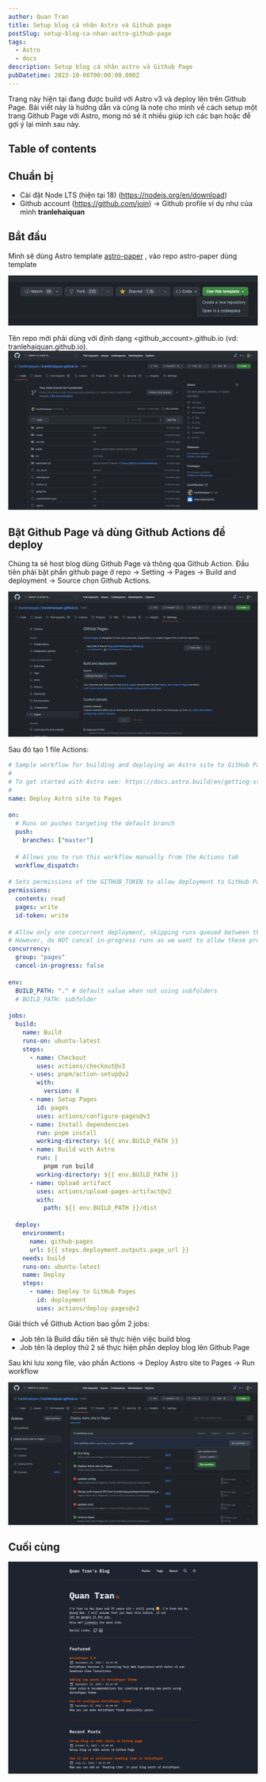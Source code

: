 ```yaml
---
author: Quan Tran
title: Setup blog cá nhân Astro và Github page
postSlug: setup-blog-ca-nhan-astro-github-page
tags:
  - Astro
  - docs
description: Setup blog cá nhân astro và Github Page
pubDatetime: 2023-10-08T00:00:00.000Z
---
```


Trang này hiện tại đang được build với Astro v3 và deploy lên trên Github Page. Bài viết này là hướng dẫn và cũng là note cho mình về cách setup một trang Github Page với Astro, mong nó sẽ ít nhiều giúp ích các bạn hoặc để gợi ý lại mình sau này.

## Table of contents

## Chuẩn bị

- Cài đặt Node LTS (hiện tại 18) (https://nodejs.org/en/download)
- Github account (https://github.com/join) -> Github profile ví dụ như của mình **tranlehaiquan**

## Bắt đầu

Mình sẽ dùng Astro template [astro-paper](https://github.com/satnaing/astro-paper) , vào repo astro-paper dùng template

![use-template](../../assets/images/astro-use-template.png)

Tên repo mới phải dùng với định dạng <github_account>.github.io (vd: tranlehaiquan.github.io).
![](../../assets/images/image20231009013855.png)

## Bật Github Page và dùng Github Actions để deploy

Chúng ta sẽ host blog dùng Github Page và thông qua Github Action. Đầu tiên phải bật phần github page ở repo -> Setting -> Pages -> Build and deployment -> Source chọn Github Actions.

![](../../assets/images/20231009014939.png)

Sau đó tạo 1 file Actions:

```yml
# Sample workflow for building and deploying an Astro site to GitHub Pages
#
# To get started with Astro see: https://docs.astro.build/en/getting-started/
#
name: Deploy Astro site to Pages

on:
  # Runs on pushes targeting the default branch
  push:
    branches: ["master"]

  # Allows you to run this workflow manually from the Actions tab
  workflow_dispatch:

# Sets permissions of the GITHUB_TOKEN to allow deployment to GitHub Pages
permissions:
  contents: read
  pages: write
  id-token: write

# Allow only one concurrent deployment, skipping runs queued between the run in-progress and latest queued.
# However, do NOT cancel in-progress runs as we want to allow these production deployments to complete.
concurrency:
  group: "pages"
  cancel-in-progress: false

env:
  BUILD_PATH: "." # default value when not using subfolders
  # BUILD_PATH: subfolder

jobs:
  build:
    name: Build
    runs-on: ubuntu-latest
    steps:
      - name: Checkout
        uses: actions/checkout@v3
      - uses: pnpm/action-setup@v2
        with:
          version: 8
      - name: Setup Pages
        id: pages
        uses: actions/configure-pages@v3
      - name: Install dependencies
        run: pnpm install
        working-directory: ${{ env.BUILD_PATH }}
      - name: Build with Astro
        run: |
          pnpm run build
        working-directory: ${{ env.BUILD_PATH }}
      - name: Upload artifact
        uses: actions/upload-pages-artifact@v2
        with:
          path: ${{ env.BUILD_PATH }}/dist

  deploy:
    environment:
      name: github-pages
      url: ${{ steps.deployment.outputs.page_url }}
    needs: build
    runs-on: ubuntu-latest
    name: Deploy
    steps:
      - name: Deploy to GitHub Pages
        id: deployment
        uses: actions/deploy-pages@v2
```

Giải thích về Github Action bao gồm 2 jobs:

- Job tên là Build đầu tiên sẽ thực hiện việc build blog
- Job tên là deploy thứ 2 sẽ thực hiện phần deploy blog lên Github Page

Sau khi lưu xong file, vào phần Actions -> Deploy Astro site to Pages -> Run workflow

![](../../assets/images/20231009at014533.png)

## Cuối cùng

![](../../assets/images/image20231009014646.png)
